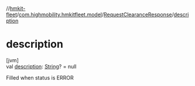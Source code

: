 //[hmkit-fleet](../../../index.md)/[com.highmobility.hmkitfleet.model](../index.md)/[RequestClearanceResponse](index.md)/[description](description.md)

# description

[jvm]\
val [description](description.md): [String](https://kotlinlang.org/api/latest/jvm/stdlib/kotlin/-string/index.html)? = null

Filled when status is ERROR
